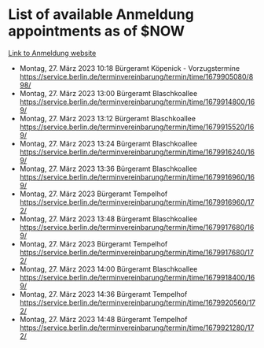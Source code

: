 # List of available Anmeldung appointments as of $NOW
[Link to Anmeldung website](https://service.berlin.de/terminvereinbarung/termin/tag.php?termin=1&anliegen[]=120686&dienstleisterlist=122210,122217,327316,122219,327312,122227,327314,122231,327346,122243,327348,122254,122252,329742,122260,329745,122262,329748,122271,327278,122273,327274,122277,327276,330436,122280,327294,122282,327290,122284,327292,122291,327270,122285,327266,122286,327264,122296,327268,150230,329760,122297,327286,122294,327284,122312,329763,122314,329775,122304,327330,122311,327334,122309,327332,317869,122281,327352,122279,329772,122283,122276,327324,122274,327326,122267,329766,122246,327318,122251,327320,122257,327322,122208,327298,122226,327300&herkunft=http%3A%2F%2Fservice.berlin.de%2Fdienstleistung%2F120686%2F)
- Montag, 27. März 2023 10:18 Bürgeramt Köpenick - Vorzugstermine https://service.berlin.de/terminvereinbarung/termin/time/1679905080/898/
- Montag, 27. März 2023 13:00 Bürgeramt Blaschkoallee https://service.berlin.de/terminvereinbarung/termin/time/1679914800/169/
- Montag, 27. März 2023 13:12 Bürgeramt Blaschkoallee https://service.berlin.de/terminvereinbarung/termin/time/1679915520/169/
- Montag, 27. März 2023 13:24 Bürgeramt Blaschkoallee https://service.berlin.de/terminvereinbarung/termin/time/1679916240/169/
- Montag, 27. März 2023 13:36 Bürgeramt Blaschkoallee https://service.berlin.de/terminvereinbarung/termin/time/1679916960/169/
- Montag, 27. März 2023  Bürgeramt Tempelhof https://service.berlin.de/terminvereinbarung/termin/time/1679916960/172/
- Montag, 27. März 2023 13:48 Bürgeramt Blaschkoallee https://service.berlin.de/terminvereinbarung/termin/time/1679917680/169/
- Montag, 27. März 2023  Bürgeramt Tempelhof https://service.berlin.de/terminvereinbarung/termin/time/1679917680/172/
- Montag, 27. März 2023 14:00 Bürgeramt Blaschkoallee https://service.berlin.de/terminvereinbarung/termin/time/1679918400/169/
- Montag, 27. März 2023 14:36 Bürgeramt Tempelhof https://service.berlin.de/terminvereinbarung/termin/time/1679920560/172/
- Montag, 27. März 2023 14:48 Bürgeramt Tempelhof https://service.berlin.de/terminvereinbarung/termin/time/1679921280/172/
